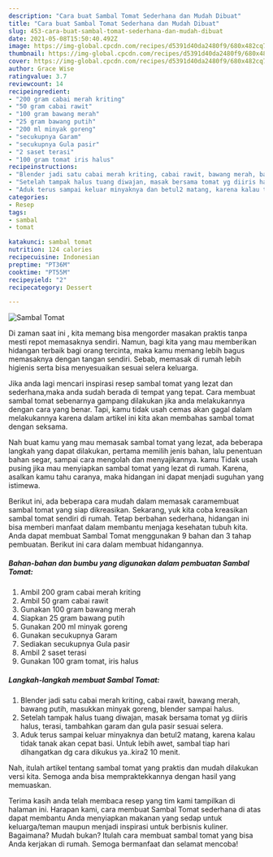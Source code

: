 ```yaml
---
description: "Cara buat Sambal Tomat Sederhana dan Mudah Dibuat"
title: "Cara buat Sambal Tomat Sederhana dan Mudah Dibuat"
slug: 453-cara-buat-sambal-tomat-sederhana-dan-mudah-dibuat
date: 2021-05-08T15:50:40.492Z
image: https://img-global.cpcdn.com/recipes/d5391d40da2480f9/680x482cq70/sambal-tomat-foto-resep-utama.jpg
thumbnail: https://img-global.cpcdn.com/recipes/d5391d40da2480f9/680x482cq70/sambal-tomat-foto-resep-utama.jpg
cover: https://img-global.cpcdn.com/recipes/d5391d40da2480f9/680x482cq70/sambal-tomat-foto-resep-utama.jpg
author: Grace Wise
ratingvalue: 3.7
reviewcount: 14
recipeingredient:
- "200 gram cabai merah kriting"
- "50 gram cabai rawit"
- "100 gram bawang merah"
- "25 gram bawang putih"
- "200 ml minyak goreng"
- "secukupnya Garam"
- "secukupnya Gula pasir"
- "2 saset terasi"
- "100 gram tomat iris halus"
recipeinstructions:
- "Blender jadi satu cabai merah kriting, cabai rawit, bawang merah, bawang putih, masukkan minyak goreng, blender sampai halus."
- "Setelah tampak halus tuang diwajan, masak bersama tomat yg diiris halus, terasi, tambahkan garam dan gula pasir sesuai selera."
- "Aduk terus sampai keluar minyaknya dan betul2 matang, karena kalau tidak tanak akan cepat basi. Untuk lebih awet, sambal tiap hari dihangatkan dg cara dikukus ya..kira2 10 menit."
categories:
- Resep
tags:
- sambal
- tomat

katakunci: sambal tomat 
nutrition: 124 calories
recipecuisine: Indonesian
preptime: "PT36M"
cooktime: "PT55M"
recipeyield: "2"
recipecategory: Dessert

---
```



![Sambal Tomat](https://img-global.cpcdn.com/recipes/d5391d40da2480f9/680x482cq70/sambal-tomat-foto-resep-utama.jpg)

Di zaman  saat ini , kita memang bisa mengorder masakan praktis tanpa mesti repot memasaknya sendiri. Namun, bagi kita yang mau memberikan hidangan terbaik bagi orang tercinta, maka kamu memang lebih bagus memasaknya dengan tangan sendiri. Sebab, memasak di rumah lebih higienis serta bisa menyesuaikan sesuai selera keluarga.

Jika anda lagi mencari inspirasi resep sambal tomat yang lezat dan sederhana,maka anda sudah berada di tempat yang tepat. Cara membuat sambal tomat  sebenarnya gampang dilakukan jika anda melakukannya dengan cara yang benar. Tapi, kamu tidak usah cemas akan gagal dalam melakukannya 
karena dalam artikel ini kita akan membahas sambal tomat dengan seksama.  



Nah buat kamu yang mau memasak sambal tomat yang lezat, ada beberapa langkah yang dapat dilakukan, pertama memilih jenis bahan, lalu penentuan bahan segar, sampai cara mengolah dan menyajikannya. kamu Tidak usah pusing jika mau menyiapkan sambal tomat yang lezat di rumah. Karena, asalkan kamu  tahu caranya, maka hidangan ini dapat menjadi suguhan yang istimewa.

Berikut ini, ada beberapa cara mudah dalam memasak caramembuat sambal tomat yang siap dikreasikan. Sekarang, yuk kita coba kreasikan sambal tomat sendiri di rumah. Tetap berbahan sederhana, hidangan ini bisa memberi manfaat dalam membantu menjaga kesehatan tubuh kita. Anda dapat membuat Sambal Tomat menggunakan 9 bahan dan 3 tahap pembuatan. Berikut ini cara dalam membuat hidangannya.

<!--inarticleads1-->

##### Bahan-bahan dan bumbu yang digunakan dalam pembuatan Sambal Tomat:

1. Ambil 200 gram cabai merah kriting
1. Ambil 50 gram cabai rawit
1. Gunakan 100 gram bawang merah
1. Siapkan 25 gram bawang putih
1. Gunakan 200 ml minyak goreng
1. Gunakan secukupnya Garam
1. Sediakan secukupnya Gula pasir
1. Ambil 2 saset terasi
1. Gunakan 100 gram tomat, iris halus




<!--inarticleads2-->

##### Langkah-langkah membuat Sambal Tomat:

1. Blender jadi satu cabai merah kriting, cabai rawit, bawang merah, bawang putih, masukkan minyak goreng, blender sampai halus.
1. Setelah tampak halus tuang diwajan, masak bersama tomat yg diiris halus, terasi, tambahkan garam dan gula pasir sesuai selera.
1. Aduk terus sampai keluar minyaknya dan betul2 matang, karena kalau tidak tanak akan cepat basi. Untuk lebih awet, sambal tiap hari dihangatkan dg cara dikukus ya..kira2 10 menit.




Nah, itulah artikel tentang  sambal tomat  yang praktis dan mudah dilakukan versi kita. Semoga anda bisa mempraktekkannya dengan hasil yang memuaskan. 

Terima kasih anda telah membaca resep yang tim kami tampilkan di halaman ini. Harapan kami, cara membuat  Sambal Tomat sederhana di atas dapat membantu Anda menyiapkan makanan yang sedap untuk keluarga/teman maupun menjadi inspirasi untuk berbisnis kuliner. Bagaimana? Mudah bukan? Itulah cara membuat sambal tomat yang bisa Anda kerjakan di rumah. Semoga bermanfaat dan selamat mencoba!


